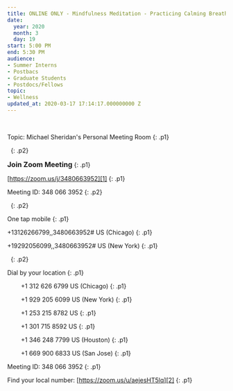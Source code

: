 ```yaml
---
title: ONLINE ONLY - Mindfulness Meditation - Practicing Calming Breath
date:
  year: 2020
  month: 3
  day: 19
start: 5:00 PM
end: 5:30 PM
audience:
- Summer Interns
- Postbacs
- Graduate Students
- Postdocs/Fellows
topic:
- Wellness
updated_at: 2020-03-17 17:14:17.000000000 Z
---
```

 

Topic: Michael Sheridan\'s Personal Meeting Room
{: .p1}

 
{: .p2}

**<span style="font-size: 12pt;">Join Zoom Meeting</span>**
{: .p1}

[https://zoom.us/j/3480663952][1]
{: .p1}

Meeting ID: 348 066 3952
{: .p2}

 
{: .p2}

One tap mobile
{: .p1}

+13126266799,,3480663952# US (Chicago)
{: .p1}

+19292056099,,3480663952# US (New York)
{: .p1}

 
{: .p2}

Dial by your location
{: .p1}

<span class="Apple-converted-space">        </span>+1 312 626 6799 US
(Chicago)
{: .p1}

<span class="Apple-converted-space">        </span>+1 929 205 6099 US
(New York)
{: .p1}

<span class="Apple-converted-space">        </span>+1 253 215 8782 US
{: .p1}

<span class="Apple-converted-space">        </span>+1 301 715 8592 US
{: .p1}

<span class="Apple-converted-space">        </span>+1 346 248 7799 US
(Houston)
{: .p1}

<span class="Apple-converted-space">        </span>+1 669 900 6833 US
(San Jose)
{: .p1}

Meeting ID: 348 066 3952
{: .p1}

Find your local number: [https://zoom.us/u/aejesHT5lq][2]
{: .p1}



[1]: https://zoom.us/j/3480663952
[2]: https://zoom.us/u/aejesHT5lq
